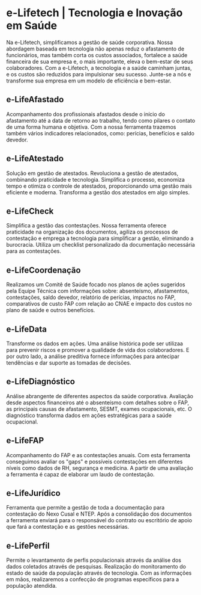 # e-Lifetech | Tecnologia e Inovação em Saúde
Na e-Lifetech, simplificamos a gestão de saúde corporativa. Nossa abordagem baseada em tecnologia não apenas reduz o afastamento de funcionários, mas também corta os custos associados, fortalece a saúde financeira de sua empresa e, o mais importante, eleva o bem-estar de seus colaboradores. Com a e-Lifetech, a tecnologia e a saúde caminham juntas, e os custos são reduzidos para impulsionar seu sucesso. Junte-se a nós e transforme sua empresa em um modelo de eficiência e bem-estar.

## e-LifeAfastado
Acompanhamento dos profissionais afastados desde o início do afastamento até a data de retorno ao trabalho, tendo como pilares o contato de uma forma humana e objetiva. Com a nossa ferramenta trazemos também vários indicadores relacionados, como: perícias, benefícios e saldo devedor.

## e-LifeAtestado
Solução em gestão de atestados. Revoluciona a gestão de atestados, combinando praticidade e tecnologia. Simplifica o processo, economiza tempo e otimiza o controle de atestados, proporcionando uma gestão mais eficiente e moderna. Transforma a gestão dos atestados em algo simples.

## e-LifeCheck
Simplifica a gestão das contestações. Nossa ferramenta oferece praticidade na organização dos documentos, agiliza os processos de contestação e emprega a tecnologia para simplificar a gestão, eliminando a burocracia. Utiliza um checklist personalizado da documentação necessária para as contestações.

## e-LifeCoordenação
Realizamos um Comitê de Saúde focado nos planos de ações sugeridos pela Equipe Técnica com informações sobre: absenteísmo, afastamentos, contestações, saldo devedor, relatório de perícias, impactos no FAP, comparativos de custo FAP com relação ao CNAE e impacto dos custos no plano de saúde e outros benefícios.

## e-LifeData
Transforme os dados em ações. Uma análise histórica pode ser utilizaa para prevenir riscos e promover a qualidade de vida dos colaboradores. E por outro lado, a análise preditiva fornece informações para antecipar tendências e dar suporte as tomadas de decisões.

## e-LifeDiagnóstico
Análise abrangente de diferentes aspectos da saúde corporativa. Avaliação desde aspectos financeiros até o absenteísmo com detalhes sobre o FAP, as principais causas de afastamento, SESMT, exames ocupacionais, etc. O diagnóstico transforma dados em ações estratégicas para a saúde ocupacional.

## e-LifeFAP
Acompanhamento do FAP e as contestações anuais. Com esta ferramenta conseguimos avaliar os "gaps" e possíveis contestações em diferentes níveis como dados de RH, segurança e medicina. A partir de uma avaliação a ferramenta é capaz de elaborar um laudo de contestação.

## e-LifeJurídico
Ferramenta que permite a gestão de toda a documentação para contestação do Nexo Cusal e NTEP. Após a consolidação dos documentos a ferramenta enviará para o responsável do contrato ou escritório de apoio que fará a contestação e as gestões necessárias.

## e-LifePerfil
Permite o levantamento de perfis populacionais através da análise dos dados coletados através de pesquisas. Realização do monitoramento do estado de saúde da população através de tecnologia. Com as informações em mãos, realizaremos a confecção de programas específicos para a população atendida.

